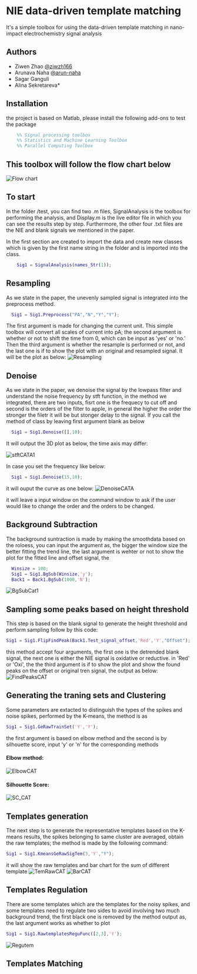 
# NIE data-driven template matching 

It's a simple toolbox for using the data-driven template matching in nano-impact electrochemistry signal analysis




## Authors

- Ziwen Zhao [@ziwzh166](https://github.com/ziwzh166)
- Arunava Naha [@arun-naha](https://github.com/arun-naha)
- Sagar Ganguli
- Alina Sekretareva*


## Installation

the project is based on Matlab, please install the following add-ons to test the package 

```matlab
    %% Signal processing toolbox
    %% Statistics and Machine Learning Toolbox
    %% Parallel Computing Toolbox
```
    
## This toolbox will follow the flow chart below

![Flow chart](https://user-images.githubusercontent.com/100134089/224944354-9ec909b2-6663-45c2-b86c-1dfd22031aa9.svg)



###
## To start

In the folder /test, you can find two .m files, SignalAnalysis is the toolbox for performing the analysis, and Display.m is the live editor file in which you can see the results step by step. Furthermore, the other four .txt files are the NIE and blank signals we mentioned in the paper.

In the first section are created to import the data and create new classes
which is given by the first name string in the folder and is imported into the class.

```matlab
    Sig1 = SignalAnalysis(names_Str(1));
```

## Resampling 

As we state in the paper, the unevenly sampled signal is integrated into the preprocess method.

```matlab
  Sig1 = Sig1.Preprocess("PA","N","Y","Y");
```

The first argument is made for changing the current unit. This simple toolbox will convert all scales of current into pA; the second argument is whether or not to shift the time from 0, which can be input as 'yes' or 'no.' Then the third argument is whether the resample is performed or not, and the last one is if to show the plot with an original and resampled signal. 
It will be the plot as below: 
![Resampling](https://user-images.githubusercontent.com/100134089/224944121-91084fef-a1f0-4e92-b4d2-900f48043e30.svg)

## Denoise 

As we state in the paper, we denoise the signal by the lowpass filter and understand the noise frequency by stft function, in the method we integrated,
there are two inputs, fisrt one is the frequecy to cut off and second is the orders of the filter to apple, in general the higher the order the stronger the filetr it will be but stonger delay to the signal. If you call the method of class by leaving first argument blank as below 

```matlab
  Sig1 = Sig1.Denoise([],10);
```
It will output the 3D plot as below, the time axis may differ:

![stftCATA1](https://user-images.githubusercontent.com/100134089/224954832-f8a181a1-0020-407c-a0c7-f6e5dad1f0d2.svg)

In case you set the frequency like below: 

```matlab
  Sig1 = Sig1.Denoise(15,10);
```
it will ouput the curve as one below:
![DenoiseCATA](https://user-images.githubusercontent.com/100134089/224957690-a83e87b4-bb0b-4373-a720-10b8a3be4b18.svg)

it will leave a input window on the command window to ask if the user would like to change the order and the orders to be changed.

## Background Subtraction 
The background suntraction is made by making the smoothdata based on the roloess, you can input the argument as, the bigger the window size the better fitting the trend line, the last argument is wehter or not to show the plot for the fitted line and offset signal, the 

```matlab
  Winsize = 100;
  Sig1 = Sig1.BgSub(Winsize,'y');
  Back1 = Back1.BgSub(1000,'N');
```
![BgSubCat1](https://user-images.githubusercontent.com/100134089/224961351-3191704a-ea74-41f8-b866-184037d515aa.svg)

## Sampling some peaks based on height threshold 
This step is based on the blank signal to generate the height threshold and perform sampling follow by this code:

```matlab
Sig1 = Sig1.FlipFindPeak(Back1.Test_signal_offset,'Red','Y',"Offset"); 
```
this method accept four arguments, the first one is the detrended blank signal, the next one is either the NIE signal is oxidative or reductive. in 'Red' or 'Oxi', the the third argument is if to show the plot and show the found peaks on the offset or original tren signal, the output as below:
![FindPeaksCAT](https://user-images.githubusercontent.com/100134089/224968188-8bab673a-283b-4c9e-990f-4a18a26fb868.svg)

## Generating the traning sets and Clustering 

Some parameters are extacted to distinguish the types of the spikes and noise spikes, performed by the K-means, the method is as 

```matlab
Sig1 = Sig1.GeRawTrainSet('Y','Y');
```
the first argument is based on elbow method and the second is by silhouette score, input 'y' or 'n' for the corresponding methods 
#### Elbow method:
![ElbowCAT](https://user-images.githubusercontent.com/100134089/224988058-98917542-1926-47d3-aefd-f1bb2a75ce32.svg)


#### Silhouette Score:
![SC_CAT](https://user-images.githubusercontent.com/100134089/224986902-edcbbe18-0032-42e8-a6cf-07d80d376b41.svg)


## Templates generation
The next step is to generate the representative templates based on the K-means results, the spikes belonging to same cluster are averaged, obtain the raw templates; the method is made by the following command:
```matlab
Sig1 = Sig1.KmeansGeRawSigTem(3,'Y',"Y");
```
it will show the raw templates and bar chart for the sum of different template
![TemRawCAT](https://user-images.githubusercontent.com/100134089/224986136-49ab4ef3-6b7f-46ba-88df-ae843e7fe360.svg)
![BarCAT](https://user-images.githubusercontent.com/100134089/224989387-41b8a0a0-6ba9-401f-b0e7-9ffc79e0acf9.svg)

## Templates Regulation
There are some templates which are the templates for the noisy spikes, and some templates need to regulate two sides to avoid involving two much background trend, the first black one is removed by the method output as, the last argument works as whether to plot 
```matlab
Sig1 = Sig1.RawtemplatesReguFunc([2,3],'Y');
```
![Regutem](https://user-images.githubusercontent.com/100134089/224990028-70f0515b-8e6c-48ab-9137-b300eacfd2d7.svg)

## Templates Matching 
